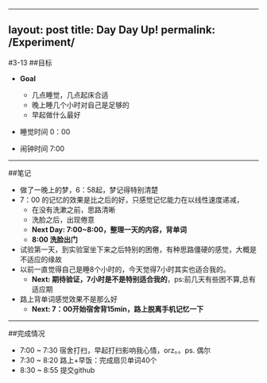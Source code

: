 
---
layout: post
title: Day Day Up!
permalink: /Experiment/
---
#3-13 
##目标
- **Goal**
    - 几点睡觉，几点起床合适
    - 晚上睡几个小时对自己是足够的
    - 早起做什么最好

- 睡觉时间 0：00

- 闹钟时间 7:00

---
##笔记
- 做了一晚上的梦，6：58起，梦记得特别清楚
- 7：00 的记忆的效果是比之后的好，只感觉记忆能力在以线性速度递减，
    - 在没有洗漱之前，思路清晰
    - 洗脸之后，出现倦意
    - **Next Day: 7:00~8:00，整理一天的内容，背单词**
    - **8:00 洗脸出门**
- 试验第一天，到实验室坐下来之后特别的困倦，有种思路僵硬的感觉，大概是不适应的缘故
- 以前一直觉得自己是睡8个小时的，今天觉得7小时其实也适合我的。
    - **Next: 期待验证，7小时是不是特别适合我的**，ps:前几天有些困不算,总有适应期
- 路上背单词感觉效果不是那么好
    - **Next: 7：00开始宿舍背15min，路上脱离手机记忆一下**

---
##完成情况
- 7:00 ~ 7:30 宿舍打扫，早起打扫影响我心情，orz。。ps. 偶尔
- 7:30 ~ 8:20 路上+早饭：完成扇贝单词40个
- 8:30 ~ 8:55 提交github
